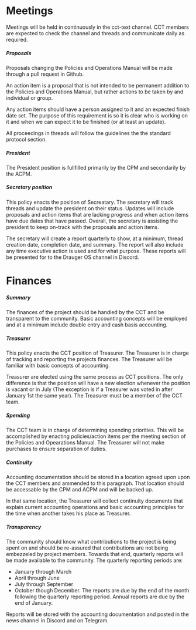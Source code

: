 # Meetings

Meetings will be held in continuously in the cct-text channel.  CCT members are expected to check the channel and threads and communicate daily as required.  

##### Proposals

Proposals changing the Policies and Operations Manual will be made through a pull request in Github.

An action item is a proposal that is not intended to be permanent addition to the Policies and Operations Manual, but rather actions to be taken by and individual or group.

Any action items should have a person assigned to it and an expected finish date set.  The purpose of this requirement is so it is clear who is working on it and when we can expect it to be finished (or at least an update).

All proceedings in threads will follow the guidelines the the standard protocol section.

##### President

The President position is fullfilled primarily by the CPM and secondarily by the ACPM.

##### Secretary position

This policy enacts the position of Secreatary.  The secretary will track threads and update the president on their status.  Updates will include proposals and action items that are lacking progress and when action items have due dates that have passed.  Overall, the secretary is assisting the president to keep on-track with the proposals and action items.

The secretary will create a report quarterly to show, at a minimum, thread creation date, completion date, and summary.  The report will also include any time executive action is used and for what purpose.  These reports will be presented for to the Drauger OS channel in Discord.

# Finances

##### Summary

The finances of the project should be handled by the CCT and be transparent to the community.  Basic accounting concepts will be employed and at a minimum include double entry and cash basis accounting.

##### Treasurer

This policy enacts the CCT position of Treasurer.  The Treasurer is in charge of tracking and reporting the projects finances.  The Treasurer will be familiar with basic concepts of accounting.

Treasurer are elected using the same process as CCT positions.  The only difference is that the position will have a new election whenever the position is vacant or in July (The exception is if a Treasurer was voted in after January 1st the same year).  The Treasurer must be a member of the CCT team.

##### Spending

The CCT team is in charge of determining spending priorities.  This will be accomplished by enacting policies/action items per the meeting section of the Policies and Opearations Manual.  The Treasurer will not make purchases to ensure separation of duties.

##### Continuity

Accounting documentation should be stored in a location agreed upon upon the CCT members and ammended to this paragraph.  That location should be accessable by the CPM and ACPM and will be backed up.

In that same location, the Treasurer will collect continuity documents that explain current accounting operations and basic accounting principles for the time when another takes his place as Treasurer.

##### Transparency

The community should know what contributions to the project is being spent on and should be re-assured that contributions are not being embezzeled by project members.  Towards that end, quarterly reports will be made available to the community.  The quarterly reporting periods are:
- January through March
- April through June
- July through September
- October though December.
The reports are due by the end of the month following the quarterly reporting period.  Annual reports are due by the end of January.

Reports will be stored with the accounting documentation and posted in the news channel in Discord and on Telegram.
